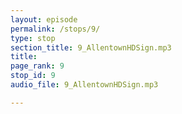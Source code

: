 ```yaml
---
layout: episode
permalink: /stops/9/
type: stop
section_title: 9_AllentownHDSign.mp3
title: 
page_rank: 9
stop_id: 9
audio_file: 9_AllentownHDSign.mp3

---
```

